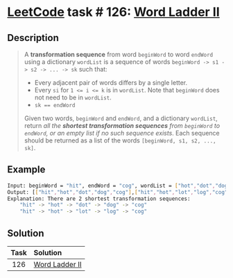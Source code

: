 # [LeetCode][leetcode] task # 126: [Word Ladder II][task]

Description
-----------

> A **transformation sequence** from word `beginWord` to word `endWord` using a dictionary `wordList`
> is a sequence of words `beginWord -> s1 -> s2 -> ... -> sk` such that:
> * Every adjacent pair of words differs by a single letter.
> * Every `si` for `1 <= i <= k` is in `wordList`. Note that `beginWord` does not need to be in `wordList`.
> * `sk == endWord`
>
> Given two words, `beginWord` and `endWord`, and a dictionary `wordList`,
> return _all the **shortest transformation sequences** from `beginWord` to `endWord`,
> or an empty list if no such sequence exists_.
> Each sequence should be returned as a list of the words `[beginWord, s1, s2, ..., sk]`.

Example
-------

```sh
Input: beginWord = "hit", endWord = "cog", wordList = ["hot","dot","dog","lot","log","cog"]
Output: [["hit","hot","dot","dog","cog"],["hit","hot","lot","log","cog"]]
Explanation: There are 2 shortest transformation sequences:
    "hit" -> "hot" -> "dot" -> "dog" -> "cog"
    "hit" -> "hot" -> "lot" -> "log" -> "cog"
```

Solution
--------

| Task | Solution                   |
|:----:|:---------------------------|
| 126  | [Word Ladder II][solution] |


[leetcode]: <http://leetcode.com/>
[task]: <https://leetcode.com/problems/word-ladder-ii/>
[solution]: <https://github.com/wellaxis/praxis-leetcode/blob/main/src/main/java/com/witalis/praxis/leetcode/task/h2/p126/option/Practice.java>
